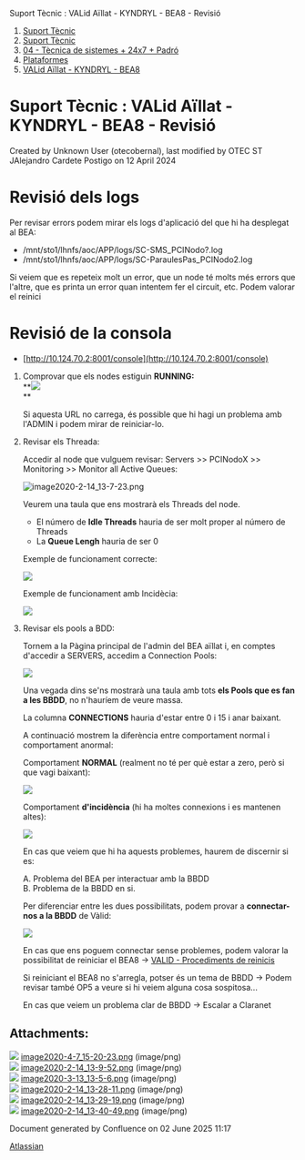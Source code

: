 Suport Tècnic : VALid Aïllat - KYNDRYL - BEA8 - Revisió  

1.  [Suport Tècnic](index.md)
2.  [Suport Tècnic](13893782.md)
3.  [04 - Tècnica de sistemes + 24x7 + Padró](26313202.md)
4.  [Plataformes](Plataformes_41520520.md)
5.  [VALid Aïllat - KYNDRYL - BEA8](41520557.md)

Suport Tècnic : VALid Aïllat - KYNDRYL - BEA8 - Revisió
=======================================================

Created by Unknown User (otecobernal), last modified by OTEC ST JAlejandro Cardete Postigo on 12 April 2024

Revisió dels logs
=================

Per revisar errors podem mirar els logs d'aplicació del que hi ha desplegat al BEA:

*   /mnt/sto1/lhnfs/aoc/APP/logs/SC-SMS\_PCINodo?.log
*   /mnt/sto1/lhnfs/aoc/APP/logs/SC-ParaulesPas\_PCINodo2.log  
      
    

Si veiem que es repeteix molt un error, que un node té molts més errors que l'altre, que es printa un error quan intentem fer el circuit, etc. Podem valorar el reinici

  

Revisió de la consola
=====================

*   [http://10.124.70.2:8001/console](http://10.124.70.2:8001/console)  
      
    

1.  Comprovar que els nodes estiguin **RUNNING:**  
    **![](attachments/41520561/41520607.png)  
    **
    
    Si aquesta URL no carrega, és possible que hi hagi un problema amb l'ADMIN i podem mirar de reiniciar-lo.
    
2.  Revisar els Threada:
    
    Accedir al node que vulguem revisar: Servers >> PCINodoX >> Monitoring >> Monitor all Active Queues:
    
    ![image2020-2-14_13-7-23.png](https://intranet.aoc.cat/download/attachments/34505038/image2020-2-14_13-7-23.png?version=1&modificationDate=1581682044274&api=v2)
    
    Veurem una taula que ens mostrarà els Threads del node.
    
    *   El número de **Idle Threads** hauria de ser molt proper al número de Threads
    *   La **Queue Lengh** hauria de ser 0
    
    Exemple de funcionament correcte:
    
    ![](attachments/41520561/41520608.png)
    
    Exemple de funcionament amb Incidècia:
    
    ![](attachments/41520561/41520609.png)
    
3.  Revisar els pools a BDD:
    
    Tornem a la Pàgina principal de l'admin del BEA aïllat i, en comptes d'accedir a SERVERS, accedim a Connection Pools:
    
    ![](https://intranet.aoc.cat/download/thumbnails/34505038/image2020-2-14_13-23-57.png?version=1&modificationDate=1581683037934&api=v2)
    
    Una vegada dins se'ns mostrarà una taula amb tots **els Pools que es fan a les BBDD**, no n'hauríem de veure massa.
    
    La columna **CONNECTIONS** hauria d'estar entre 0 i 15 i anar baixant.
    
    A continuació mostrem la diferència entre comportament normal i comportament anormal:
    
    Comportament **NORMAL** (realment no té per què estar a zero, però si que vagi baixant):
    
    ![](attachments/41520561/41520610.png)
    
    Comportament **d'incidència** (hi ha moltes connexions i es mantenen altes):
    
    ![](attachments/41520561/41520611.png)
    
    En cas que veiem que hi ha aquests problemes, haurem de discernir si es:
    
    A. Problema del BEA per interactuar amb la BBDD  
    B. Problema de la BBDD en si.
    
    Per diferenciar entre les dues possibilitats, podem provar a **connectar-nos a la BBDD** de Vàlid:
    
    ![](attachments/41520561/41520612.png)
    
    En cas que ens poguem connectar sense problemes, podem valorar la possibilitat de reiniciar el BEA8 → [VALID - Procediments de reinicis](/pages/createpage.action?spaceKey=SII&title=VALID+-+Procediments+de+reinicis&linkCreation=true&fromPageId=41520561)
    
    Si reiniciant el BEA8 no s'arregla, potser és un tema de BBDD → Podem revisar també OP5 a veure si hi veiem alguna cosa sospitosa...
    
    En cas que veiem un problema clar de BBDD → Escalar a Claranet
    

Attachments:
------------

![](images/icons/bullet_blue.gif) [image2020-4-7\_15-20-23.png](attachments/41520561/41520607.png) (image/png)  
![](images/icons/bullet_blue.gif) [image2020-2-14\_13-9-52.png](attachments/41520561/41520608.png) (image/png)  
![](images/icons/bullet_blue.gif) [image2020-3-13\_13-5-6.png](attachments/41520561/41520609.png) (image/png)  
![](images/icons/bullet_blue.gif) [image2020-2-14\_13-28-11.png](attachments/41520561/41520610.png) (image/png)  
![](images/icons/bullet_blue.gif) [image2020-2-14\_13-29-19.png](attachments/41520561/41520611.png) (image/png)  
![](images/icons/bullet_blue.gif) [image2020-2-14\_13-40-49.png](attachments/41520561/41520612.png) (image/png)  

Document generated by Confluence on 02 June 2025 11:17

[Atlassian](http://www.atlassian.com/)